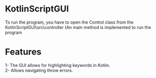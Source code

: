 # KotlinScriptGUI
To run the program, you have to open the Control class from the KotlinScriptGUI\src\controller (An main method is implemented to run the program

# Features
1- The GUI allows for highlighting keywords in Kotlin.<br>
2- Allows navigating throw errors.
